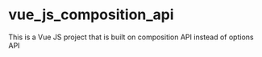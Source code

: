 # vue_js_composition_api
This is a Vue JS project that is built on composition API instead of options API
